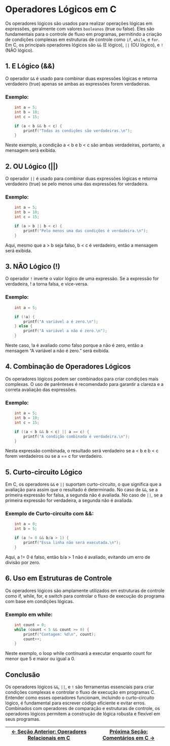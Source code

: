 # Operadores Lógicos em C

Os operadores lógicos são usados para realizar operações lógicas em expressões, geralmente com valores `booleanos` (true ou false). Eles são fundamentais para o controle de fluxo em programas, permitindo a criação de condições complexas em estruturas de controle como `if`, `while`, e `for`. Em C, os principais operadores lógicos são `&&` (E lógico), `||` (OU lógico), e `!` (NÃO lógico).

## 1. E Lógico (&&)

O operador `&&` é usado para combinar duas expressões lógicas e retorna verdadeiro (true) apenas se ambas as expressões forem verdadeiras.

### Exemplo:
```c
    int a = 5;
    int b = 10;
    int c = 15;

    if (a < b && b < c) {
        printf("Todas as condições são verdadeiras.\n");
    }
```

Neste exemplo, a condição a < b e b < c são ambas verdadeiras, portanto, a mensagem será exibida.

## 2. OU Lógico (||)

O operador `||` é usado para combinar duas expressões lógicas e retorna verdadeiro (true) se pelo menos uma das expressões for verdadeira.

### Exemplo:
```c
    int a = 5;
    int b = 10;
    int c = 15;

    if (a > b || b < c) {
        printf("Pelo menos uma das condições é verdadeira.\n");
    }
```

Aqui, mesmo que a > b seja falso, b < c é verdadeiro, então a mensagem será exibida.

## 3. NÃO Lógico (!)

O operador `!` inverte o valor lógico de uma expressão. Se a expressão for verdadeira, ! a torna falsa, e vice-versa.

### Exemplo:
```c
    int a = 5;

    if (!a) {
        printf("A variável a é zero.\n");
    } else {
        printf("A variável a não é zero.\n");
    }
```

Neste caso, !a é avaliado como falso porque a não é zero, então a mensagem “A variável a não é zero.” será exibida.

## 4. Combinação de Operadores Lógicos

Os operadores lógicos podem ser combinados para criar condições mais complexas. O uso de parênteses é recomendado para garantir a clareza e a correta avaliação das expressões.

### Exemplo:
```c
    int a = 5;
    int b = 10;
    int c = 15;

    if ((a < b && b < c) || a == c) {
        printf("A condição combinada é verdadeira.\n");
    }
```

Nesta expressão combinada, o resultado será verdadeiro se a < b e b < c forem verdadeiros ou se a == c for verdadeiro.

## 5. Curto-circuito Lógico

Em C, os operadores `&&` e `||` suportam curto-circuito, o que significa que a avaliação para assim que o resultado é determinado. No caso de `&&`, se a primeira expressão for falsa, a segunda não é avaliada. No caso de `||`, se a primeira expressão for verdadeira, a segunda não é avaliada.

### Exemplo de Curto-circuito com &&:
```c
    int a = 0;
    int b = 5;

    if (a != 0 && b/a > 1) {
        printf("Essa linha não será executada.\n");
    }
```

Aqui, a != 0 é falso, então b/a > 1 não é avaliado, evitando um erro de divisão por zero.

## 6. Uso em Estruturas de Controle

Os operadores lógicos são amplamente utilizados em estruturas de controle como if, while, for, e switch para controlar o fluxo de execução do programa com base em condições lógicas.

### Exemplo em while:
```c
    int count = 0;
    while (count < 5 && count >= 0) {
        printf("Contagem: %d\n", count);
        count++;
    }
```

Neste exemplo, o loop while continuará a executar enquanto count for menor que 5 e maior ou igual a 0.

## Conclusão

Os operadores lógicos `&&`, `||`, e `!` são ferramentas essenciais para criar condições complexas e controlar o fluxo de execução em programas C. Entender como esses operadores funcionam, incluindo o curto-circuito lógico, é fundamental para escrever código eficiente e evitar erros. Combinados com operadores de comparação e estruturas de controle, os operadores lógicos permitem a construção de lógica robusta e flexível em seus programas.

| [← Seção Anterior: Operadores Relacionais em C]() | [Próxima Seção: Comentários em C →]() |
|---------------------------|------------------------------------------------------|